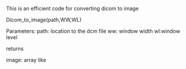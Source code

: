 This is an efficient code for converting dicom to image


Dicom_to_image(path,WW,WL)


Parameters:
  path: location to the dcm file
  ww: window width
  wl:window level
  
 returns
 
 
 
  image: array like
